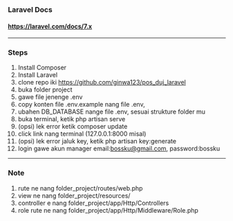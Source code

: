 
### Laravel Docs
#### https://laravel.com/docs/7.x
---

### Steps
1. Install Composer
2. Install Laravel
3. clone repo iki https://github.com/ginwa123/pos_duj_laravel
4. buka folder project
5. gawe file jenenge .env
6. copy konten file .env.example nang file .env,
7. ubahen DB_DATABASE nange file .env, sesuai strukture folder mu
8. buka terminal, ketik php artisan serve
9. (opsi) lek error ketik composer update
10. click link nang terminal (127.0.0.1:8000 misal)
11. (opsi) lek error jaluk key, ketik php artisan key:generate
12. login gawe akun manager email:bossku@gmail.com, password:bossku 
---
### Note
1. rute ne nang folder_project/routes/web.php
2. view ne nang folder_project/resources/
3. controller e nang folder_project/app/Http/Controllers
4. role rute ne nang folder_project/app/Http/Middleware/Role.php


